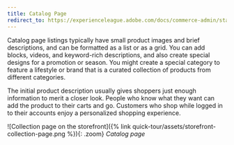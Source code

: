 ```yaml
---
title: Catalog Page
redirect_to: https://experienceleague.adobe.com/docs/commerce-admin/start/storefront/storefront.html#catalog-page
---
```


Catalog page listings typically have small product images and brief descriptions, and can be formatted as a list or as a grid. You can add blocks, videos, and keyword-rich descriptions, and also create special designs for a promotion or season. You might create a special category to feature a lifestyle or brand that is a curated collection of products from different categories.

The initial product description usually gives shoppers just enough information to merit a closer look. People who know what they want can add the product to their carts and go. Customers who shop while logged in to their accounts enjoy a personalized shopping experience.

![Collection page on the storefront]({% link quick-tour/assets/storefront-collection-page.png %}){: .zoom}
_Catalog page_
